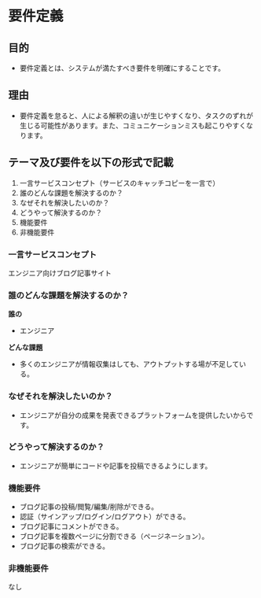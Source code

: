 # 要件定義

## 目的

- 要件定義とは、システムが満たすべき要件を明確にすることです。

## 理由

- 要件定義を怠ると、人による解釈の違いが生じやすくなり、タスクのずれが生じる可能性があります。また、コミュニケーションミスも起こりやすくなります。

## テーマ及び要件を以下の形式で記載

1. 一言サービスコンセプト（サービスのキャッチコピーを一言で）
2. 誰のどんな課題を解決するのか？
3. なぜそれを解決したいのか？
4. どうやって解決するのか？
5. 機能要件
6. 非機能要件

### 一言サービスコンセプト

エンジニア向けブログ記事サイト

### 誰のどんな課題を解決するのか？

**誰の**

- エンジニア

**どんな課題**

- 多くのエンジニアが情報収集はしても、アウトプットする場が不足している。

### なぜそれを解決したいのか？

- エンジニアが自分の成果を発表できるプラットフォームを提供したいからです。

### どうやって解決するのか？

- エンジニアが簡単にコードや記事を投稿できるようにします。

### 機能要件

- ブログ記事の投稿/閲覧/編集/削除ができる。
- 認証（サインアップ/ログイン/ログアウト）ができる。
- ブログ記事にコメントができる。
- ブログ記事を複数ページに分割できる（ページネーション）。
- ブログ記事の検索ができる。

### 非機能要件

なし
